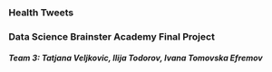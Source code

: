 ### Health Tweets
### Data Science Brainster Academy Final Project
##### Team 3: Tatjana Veljkovic, Ilija Todorov, Ivana Tomovska Efremov
